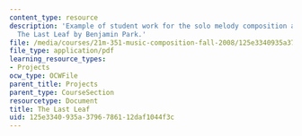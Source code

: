 ```yaml
---
content_type: resource
description: 'Example of student work for the solo melody composition assignment:
  The Last Leaf by Benjamin Park.'
file: /media/courses/21m-351-music-composition-fall-2008/125e3340935a3796786112daf1044f3c_park_lastleaf.pdf
file_type: application/pdf
learning_resource_types:
- Projects
ocw_type: OCWFile
parent_title: Projects
parent_type: CourseSection
resourcetype: Document
title: The Last Leaf
uid: 125e3340-935a-3796-7861-12daf1044f3c
---
```

